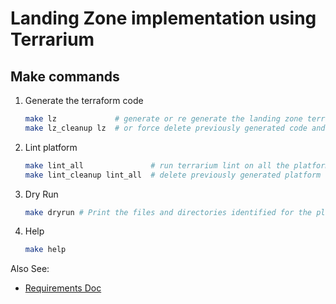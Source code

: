 # Landing Zone implementation using Terrarium

## Make commands

1. Generate the terraform code

    ```sh
    make lz             # generate or re generate the landing zone terraform code
    make lz_cleanup lz  # or force delete previously generated code and generate fresh (not required in most cases)
    ```

2. Lint platform

    ```sh
    make lint_all               # run terrarium lint on all the platforms
    make lint_cleanup lint_all  # delete previously generated platform `terrarium.yaml` files and then run the lint command on each platforms (not required in most cases)
    ```

3. Dry Run

    ```sh
    make dryrun # Print the files and directories identified for the platforms, platforms, requirements and target dirs for generated code
    ```

4. Help

    ```sh
    make help
    ```

Also See:

- [Requirements Doc](./requirements/readme.md)
